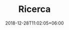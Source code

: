 ---
title: "Ricerca"
date: 2018-12-28T11:02:05+06:00
icon: "ti-book"
description: "Pubblicazioni scientifiche"
type : "docs"
---
